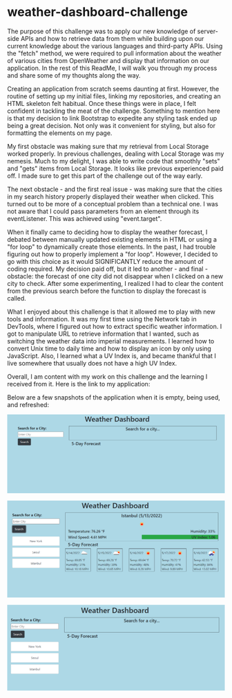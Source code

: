 # weather-dashboard-challenge
The purpose of this challenge was to apply our new knowledge of server-side APIs and how to retrieve data from them while building upon our current knowledge about the various languages and third-party APIs. Using the "fetch" method, we were required to pull information about the weather of various cities from OpenWeather and display that information on our application. In the rest of this ReadMe, I will walk you through my process and share some of my thoughts along the way.

Creating an application from scratch seems daunting at first. However, the routine of setting up my initial files, linking my repositories, and creating an HTML skeleton felt habitual. Once these things were in place, I felt confident in tackling the meat of the challenge. Something to mention here is that my decision to link Bootstrap to expedite any styling task ended up being a great decision. Not only was it convenient for styling, but also for formatting the elements on my page.

My first obstacle was making sure that my retrieval from Local Storage worked properly. In previous challenges, dealing with Local Storage was my nemesis. Much to my delight, I was able to write code that smoothly "sets" and "gets" items from Local Storage.  It looks like previous experienced paid off.  I made sure to get this part of the challenge out of the way early.

The next obstacle - and the first real issue - was making sure that the cities in my search history properly displayed their weather when clicked. This turned out to be more of a conceptual problem than a technical one.  I was not aware that I could pass parameters from an element through its eventListener. This was achieved using "event.target".

When it finally came to deciding how to display the weather forecast, I debated between manually updated existing elements in HTML or using a "for loop" to dynamically create those elements. In the past, I had trouble figuring out how to properly implement a "for loop". However, I decided to go with this choice as it would SIGNIFICANTLY reduce the amount of coding required. My decision paid off, but it led to another - and final - obstacle: the forecast of one city did not disappear when I clicked on a new city to check. After some experimenting, I realized I had to clear the content from the previous search before the function to display the forecast is called.

What I enjoyed about this challenge is that it allowed me to play with new tools and information.  It was my first time using the Network tab in DevTools, where I figured out how to extract specific weather information. I got to manipulate URL to retrieve information that I wanted, such as switching the weather data into imperial measurements. I learned how to convert Unix time to daily time and how to display an icon by only using JavaScript. Also, I learned what a UV Index is, and became thankful that I live somewhere that usually does not have a high UV Index.

Overall, I am content with my work on this challenge and the learning I received from it. Here is the link to my application:

Below are a few snapshots of the application when it is empty, being used, and refreshed:


![Alt text](/assets/images/empty-dashboard.PNG)

![Alt text](/assets/images/full-dashboard.PNG)

![Alt text](/assets/images/saved-dashboard.PNG)
